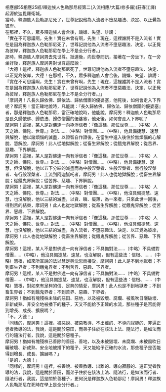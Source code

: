 相應部55相應25經/釋迦族人色勒那尼經第二(入流相應/大篇/修多羅)(莊春江譯)  
起源於迦毘羅衛城。  
當時，釋迦族人色勒那尼死了，世尊記說他為入流者不墮惡趣法、決定、以正覺為彼岸。  
在那裡，不久，眾多釋迦族人會合後，譏嫌、失望、誹謗：  
「實在不可思議啊，先生！實在未曾有啊，先生！現在，這裡誰將不是入流者！實在是因為釋迦族人色勒那尼死了，世尊記說他為入流者不墮惡趣法、決定、以正覺為彼岸，釋迦族人色勒那尼在學上不是全分行者。」  
那時，釋迦族人摩訶男去見世尊。抵達後，向世尊問訊，接著在一旁坐下。在一旁坐好後，釋迦族人摩訶男對世尊這麼說：  
「大德！這裡，釋迦族人色勒那尼死了，世尊記說他為入流者不墮惡趣法、決定、以正覺為彼岸，大德！在那裡，不久，眾多釋迦族人會合後，譏嫌、失望、誹謗：『實在不可思議啊，先生！實在未曾有啊，先生！現在，這裡誰將不是入流者！實在是因為釋迦族人色勒那尼死了，世尊記說他為入流者不墮惡趣法、決定、以正覺為彼岸，釋迦族人色勒那尼在學上不是全分行者。』」  
「摩訶男！凡長久歸依佛、歸依法、歸依僧團的優婆塞，他死後，如何會走入下界呢？摩訶男！當正確地說時，凡能說：『長久歸依佛、歸依法、歸依僧團的優婆塞』者，那是釋迦族人色勒那尼，當正確地說時，他能說。摩訶男！釋迦族人色勒那尼是長久歸依佛、歸依法、歸依僧團的優婆塞，他死後，如何會走入下界呢？  
摩訶男！這裡，某人是對佛達一向極淨信者：『像這樣，那位世尊……（中略）人天之師、佛陀、世尊。』對法……（中略）對僧團……（中略），他具備捷慧、速慧與解脫，他以諸煩惱的滅盡，以證智自作證後，在當生中進入後住於無煩惱的心解脫、慧解脫，摩訶男！此人從地獄解脫；從畜生界解脫；從餓鬼界解脫；從苦界、惡趣、下界解脫。  
摩訶男！這裡，某人是對佛達一向有淨信者：『像這樣，那位世尊……（中略）人天之師、佛陀、世尊。』對法……（中略）對僧團……（中略），他具備捷慧、速慧，但沒解脫，他以五下分結的滅盡而為中般涅槃者、生般涅槃者、無行般涅槃者、有行般涅槃者、上流到阿迦膩吒者，摩訶男！此人也從地獄解脫；從畜生界解脫；從餓鬼界解脫；從苦界、惡趣、下界解脫。  
摩訶男！這裡，某人是對佛達一向有淨信者：『像這樣，那位世尊……（中略）人天之師、佛陀、世尊。』對法……（中略）對僧團……（中略），他沒具備捷慧、速慧，也沒解脫，他以三結的滅盡，以貪、瞋、癡薄，為一來者，只來此世一回後，得到苦的結束，摩訶男！此人也從地獄解脫；從畜生界解脫；從餓鬼界解脫；從苦界、惡趣、下界解脫。  
摩訶男！這裡，某人是對佛達一向有淨信者：『像這樣，那位世尊……（中略）人天之師、佛陀、世尊。』對法……（中略）對僧團……（中略），他沒具備捷慧、速慧，也沒解脫，他以三結的滅盡，為入流者，不墮惡趣法、決定、以正覺為彼岸，摩訶男！此人也從地獄解脫；從畜生界解脫；從餓鬼界解脫；從苦界、惡趣、下界解脫。  
摩訶男！這裡，某人不是對佛達一向有淨信者；不具備對法……（中略）不具備對僧團……（中略），他沒具備捷慧、速慧，也沒解脫，但有這些法：信根、……（中略）慧根，如來所宣說的法以慧足夠沈思而接受，摩訶男！此人是不到地獄者；不到畜生界者；不到餓鬼界者；不到苦界、惡趣、下界者。  
摩訶男！這裡，某人不是對佛達一向有淨信者；不具備對法……（中略）不具備對僧團……（中略），他沒具備捷慧、速慧，也沒解脫，但有這些法：信根、……（中略）慧根，對如來有足夠的信、足夠的情愛，摩訶男！此人也是不到地獄者；不到畜生界者；不到餓鬼界者；不到苦界、惡趣、下界者。  
摩訶男！猶如有塊殘株未除的惡田、惡地，以及被毀壞、腐爛、被風吹日曬破壞、非新成熟、非安全地被播下的種子，天又不能給予正確的水流，那些種子是否能得到增長、成長、擴展嗎？」  
「不，大德！」  
「同樣的，摩訶男！這裡，被惡說、被惡教導、不出離的、不導向寂靜的、非遍正覺者教導的法，我說，這是關於惡田，而弟子住於在該法上法、隨法行，是如法而行的隨法行者，我說，這是關於惡種子。  
摩訶男！猶如有塊殘株已善除的善田、善地，以及未被毀壞、未腐爛、未被風吹日曬破壞、新成熟、安全地被播下的種子，天又能給予正確的水流，那些種子是否能得到增長、成長、擴展嗎？」  
「是的，大德！」  
「同樣的，摩訶男！這裡，被善說、被善教導、出離的、導向寂靜的、遍正覺者教導的法，我說，這是關於善田，而弟子住於在該法上法、隨法行，是如法而行者、隨法行者，我說，這是關於善種子，更何況是釋迦族人色勒那尼！摩訶男！釋迦族人色勒那尼在死時在學上是全分行者。」  
  
  
